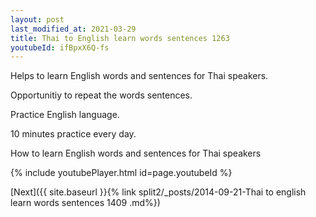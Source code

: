 ```yaml
---
layout: post
last_modified_at: 2021-03-29
title: Thai to English learn words sentences 1263 
youtubeId: ifBpxX6Q-fs
---
```

 
 
Helps to learn English words and sentences for Thai speakers.

Opportunitiy to repeat the words sentences. 

Practice English language. 
 
10 minutes practice every day. 
 
How to learn English words and sentences for Thai speakers 
 
{% include youtubePlayer.html id=page.youtubeId %}
 
 
[Next]({{ site.baseurl }}{% link  split2/_posts/2014-09-21-Thai to english learn words sentences 1409 .md%})
 
